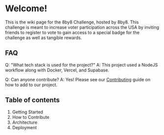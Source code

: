 # Welcome!
This is the wiki page for the 8by8 Challenge, hosted by 8by8. This challenge is meant to increase voter participation across the USA by inviting friends to register to vote to gain access to a special badge for the challenge as well as tangible rewards.

## FAQ
Q: "What tech stack is used for the project?"
A: This project used a NodeJS workflow along with Docker, Vercel, and Supabase.

Q: Can anyone contribute?
A: Yes! Please see our [Contributing](stackedit.io/bestpractices) guide on how to add to our project.
## Table of contents
1. Getting Started
2. How to Contribute
3. Architecture
4. Deployment





<!--stackedit_data:
eyJoaXN0b3J5IjpbLTM1MDc5ODYxMywxNTQ1Njg0MTE5LC0xMz
k3NjgxODYxXX0=
-->